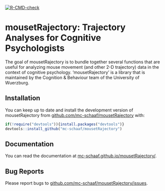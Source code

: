 
<!-- badges: start -->

[![R-CMD-check](https://github.com/mc-schaaf/mousetRajectory/actions/workflows/R-CMD-check.yaml/badge.svg)](https://github.com/mc-schaaf/mousetRajectory/actions/workflows/R-CMD-check.yaml)
<!-- badges: end -->

<!-- README.md is generated from README.Rmd. Please edit that file -->

# mousetRajectory: Trajectory Analyses for Cognitive Psychologists

The goal of mousetRajectory is to bundle together several functions that
are useful for analyzing mouse movement (and other 2-D trajectory) data
in the context of cognitive psychology. ‘mousetRajectory’ is a library
that is maintained by the Cognition & Behaviour team of the University
of Wuerzburg.

## Installation

You can keep up to date and install the development version of
mousetRajectory from
[github.com/mc-schaaf/mousetRajectory](https://github.com/mc-schaaf/mousetRajectory)
with:

``` r
if(!require("devtools")){install.packages("devtools")}
devtools::install_github("mc-schaaf/mousetRajectory")
```

## Documentation

You can read the documentation at
[mc-schaaf.github.io/mousetRajectory/](https://mc-schaaf.github.io/mousetRajectory/articles/mousetRajectory.html).

## Bug Reports

Please report bugs to
[github.com/mc-schaaf/mousetRajectory/issues](https://github.com/mc-schaaf/mousetRajectory/issues).
